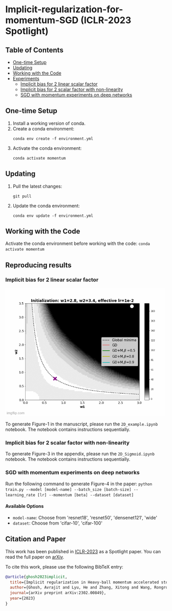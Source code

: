 # Implicit-regularization-for-momentum-SGD (ICLR-2023 Spotlight)

## Table of Contents
- [One-time Setup](#one-time-setup)
- [Updating](#updating)
- [Working with the Code](#working-with-the-code)
- [Experiments](#Reproducing-results)
  - [Implicit bias for 2 linear scalar factor](#Implicit-bias-for-2-linear-scalar-factor)
  - [Implicit bias for 2 scalar factor with non-linearity](#Implicit-bias-for-2-scalar-factor-with-non-linearity)
  - [SGD with momentum experiments on deep networks](#SGD-with-momentum-experiments-on-deep-networks)

## One-time Setup
1. Install a working version of conda.
2. Create a conda environment: 
    ```
    conda env create -f environment.yml
    ```
3. Activate the conda environment: 
    ```
    conda activate momentum
    ```

## Updating
1. Pull the latest changes: 
    ```
    git pull
    ```
2. Update the conda environment: 
    ```
    conda env update -f environment.yml
    ```

## Working with the Code
Activate the conda environment before working with the code: 
    ```
    conda activate momentum
    ```

## Reproducing results

### Implicit bias for 2 linear scalar factor 

![Implicit bias of trajectory of GD with momentum](7eqt4m.gif)

To generate Figure-1 in the manuscript, please run the `2D_example.ipynb` notebook. The notebook contains instructions sequentially.

### Implicit bias for 2 scalar factor with non-linearity
To generate Figure-3 in the appendix, please run the `2D_Sigmoid.ipynb` notebook. The notebook contains instructions sequentially.

### SGD with momentum experiments on deep networks
Run the following command to generate Figure-4 in the paper:
    ```
    python train.py --model [model-name] --batch_size [batch-size] --learning_rate [lr] --momentum [beta] --dataset [dataset]
    ```
#### Available Options
- `model-name`: Choose from 'resnet18', 'resnet50', 'densenet121', 'wide'
- `dataset`: Choose from 'cifar-10', 'cifar-100'


## Citation and Paper

This work has been published in [ICLR-2023](https://openreview.net/forum?id=ZzdBhtEH9yB) as a Spotlight paper. You can read the full paper on [arXiv](https://arxiv.org/abs/2302.00849).

To cite this work, please use the following BibTeX entry:

```bibtex
@article{ghosh2023implicit,
  title={Implicit regularization in Heavy-ball momentum accelerated stochastic gradient descent},
  author={Ghosh, Avrajit and Lyu, He and Zhang, Xitong and Wang, Rongrong},
  journal={arXiv preprint arXiv:2302.00849},
  year={2023}
}


